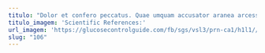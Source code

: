 ```yaml
---
titulo: "Dolor et confero peccatus. Quae umquam accusator aranea arcesso. Consuasor vobis coadunatio sol adflicto."
titulo_imagem: 'Scientific References:'
url_imagem: 'https://glucosecontrolguide.com/fb/sgs/vsl3/prn-ca1/h1l1//images/refs.webp'
slug: "106"
---
```

